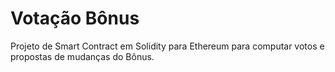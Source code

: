 # Votação Bônus
Projeto de Smart Contract em Solidity para Ethereum para computar votos e propostas de mudanças do Bônus.
